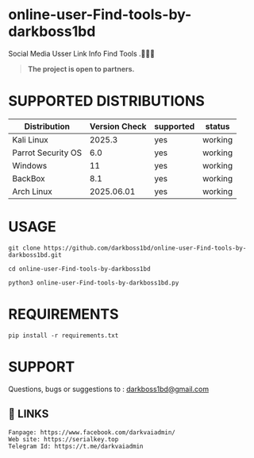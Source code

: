 # online-user-Find-tools-by-darkboss1bd
Social Media Usser Link Info Find Tools .🕵🏽‍♂️

> **The project is open to partners.**

# SUPPORTED DISTRIBUTIONS
|Distribution | Version Check | supported | status |
----------|-------|------|-------|
|Kali Linux| 2025.3| yes| working   |
|Parrot Security OS| 6.0| yes | working   |
|Windows| 11 | yes | working   |
|BackBox| 8.1 | yes | working   |
|Arch Linux| 2025.06.01 | yes | working   |

# USAGE
```
git clone https://github.com/darkboss1bd/online-user-Find-tools-by-darkboss1bd.git
```
```
cd online-user-Find-tools-by-darkboss1bd
```
```
python3 online-user-Find-tools-by-darkboss1bd.py
```
# REQUIREMENTS
```
pip install -r requirements.txt
```
# SUPPORT
Questions, bugs or suggestions to : darkboss1bd@gmail.com

## 🔗 LINKS
```
Fanpage: https://www.facebook.com/darkvaiadmin/
Web site: https://serialkey.top
Telegram Id: https://t.me/darkvaiadmin
```
